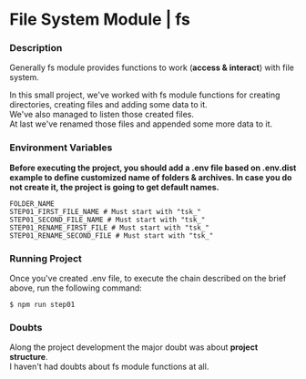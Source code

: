 # File System Module | fs

### Description

Generally fs module provides functions to work (<b>access & interact</b>) with file system.

In this small project, we've worked with fs module functions for creating directories, creating files and adding some data to it. <br>
We've also managed to listen those created files. <br>
At last we've renamed those files and appended some more data to it.

### Environment Variables

<b> Before executing the project, you should add a .env file based on .env.dist example to define customized name of folders & archives. In case you do not create it, the project is going to get default names. </b>

```
FOLDER_NAME
STEP01_FIRST_FILE_NAME # Must start with "tsk_"
STEP01_SECOND_FILE_NAME # Must start with "tsk_"
STEP01_RENAME_FIRST_FILE # Must start with "tsk_"
STEP01_RENAME_SECOND_FILE # Must start with "tsk_"
```

### Running Project

Once you've created .env file, to execute the chain described on the brief above, run the following command:

```
$ npm run step01
```

### Doubts

Along the project development the major doubt was about <b>project structure</b>.<br>
I haven't had doubts about fs module functions at all.

